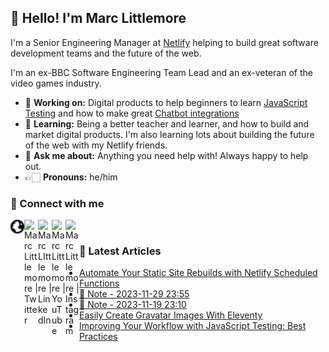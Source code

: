 ## 👋 Hello! I'm Marc Littlemore

I'm a Senior Engineering Manager at [Netlify](https://netlify.com/) helping to build great software development teams and the future of the web.

I'm an ex-BBC Software Engineering Team Lead and an ex-veteran of the video games industry.

- 🔭 **Working on:** Digital products to help beginners to learn [JavaScript Testing](https://www.marclittlemore.com/courses/javascript-testing-beginners-course/?signup=github-readme) and how to make great [Chatbot integrations](https://www.marclittlemore.com/bots/sign-up-bot-building-for-beginners/?signup=github-readme)
- 🌱 **Learning:** Being a better teacher and learner, and how to build and market digital products. I'm also learning lots about building the future of the web with my Netlify friends.
- 💬 **Ask me about:** Anything you need help with! Always happy to help out.
- 👉🏻 **Pronouns:** he/him

### 🔗 Connect with me

[<img align="left" alt="marclittlemore.com" width="22px" src="https://raw.githubusercontent.com/iconic/open-iconic/master/svg/globe.svg" />](https://marclittlemore.com)
[<img align="left" alt="Marc Littlemore | Twitter" width="22px" src="https://cdn.jsdelivr.net/npm/simple-icons@v3/icons/twitter.svg" />](https://twitter.com/marclittlemore)
[<img align="left" alt="Marc LIttlemore | LinkedIn" width="22px" src="https://cdn.jsdelivr.net/npm/simple-icons@v3/icons/linkedin.svg" />](https://www.linkedin.com/in/marclittlemore/)
[<img align="left" alt="Marc Littlemore | YouTube" width="22px" src="https://cdn.jsdelivr.net/npm/simple-icons@v3/icons/youtube.svg" />](https://www.youtube.com/channel/UCgZBRIJDavqtuK8JwUs_nkA)
[<img align="left" alt="Marc Littlemore | Instagram" width="22px" src="https://cdn.jsdelivr.net/npm/simple-icons@v3/icons/instagram.svg" />](https://instagram.com/marclittlemore)

<br />

### 📕 Latest Articles

<!-- BLOG-POST-LIST:START -->
- [Automate Your Static Site Rebuilds with Netlify Scheduled Functions](https://www.marclittlemore.com/automate-site-rebuilds-with-netlify-scheduled-functions/)
- [📝 Note - 2023-11-29 23:55](https://www.marclittlemore.com/notes/2023-11-29-half-life-2/)
- [📝 Note - 2023-11-19 23:10](https://www.marclittlemore.com/notes/2023-11-19-first-note/)
- [Easily Create Gravatar Images With Eleventy](https://www.marclittlemore.com/easily-create-gravatar-images-with-eleventy/)
- [Improving Your Workflow with JavaScript Testing: Best Practices](https://www.marclittlemore.com/javascript-testing/getting-started-with-javascript-testing/)
<!-- BLOG-POST-LIST:END -->